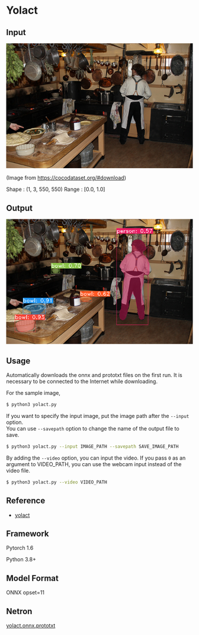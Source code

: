 # Yolact

## Input

![Input](demo.jpg)

(Image from https://cocodataset.org/#download)

Shape : (1, 3, 550, 550)
Range : [0.0, 1.0]

## Output

![Output](output.png)


## Usage
Automatically downloads the onnx and prototxt files on the first run.
It is necessary to be connected to the Internet while downloading.

For the sample image,
```bash
$ python3 yolact.py
```

If you want to specify the input image, put the image path after the `--input` option.  
You can use `--savepath` option to change the name of the output file to save.
```bash
$ python3 yolact.py --input IMAGE_PATH --savepath SAVE_IMAGE_PATH 
```

By adding the `--video` option, you can input the video.
If you pass `0` as an argument to VIDEO_PATH, you can use the webcam input instead of the video file.
```bash
$ python3 yolact.py --video VIDEO_PATH
```

## Reference

- [yolact](https://github.com/dbolya/yolact)

## Framework

Pytorch 1.6

Python 3.8+

## Model Format

ONNX opset=11

## Netron

[yolact.onnx.prototxt](hhttps://storage.googleapis.com/ailia-models/image_segmentation/yolact.onnx.prototxt)